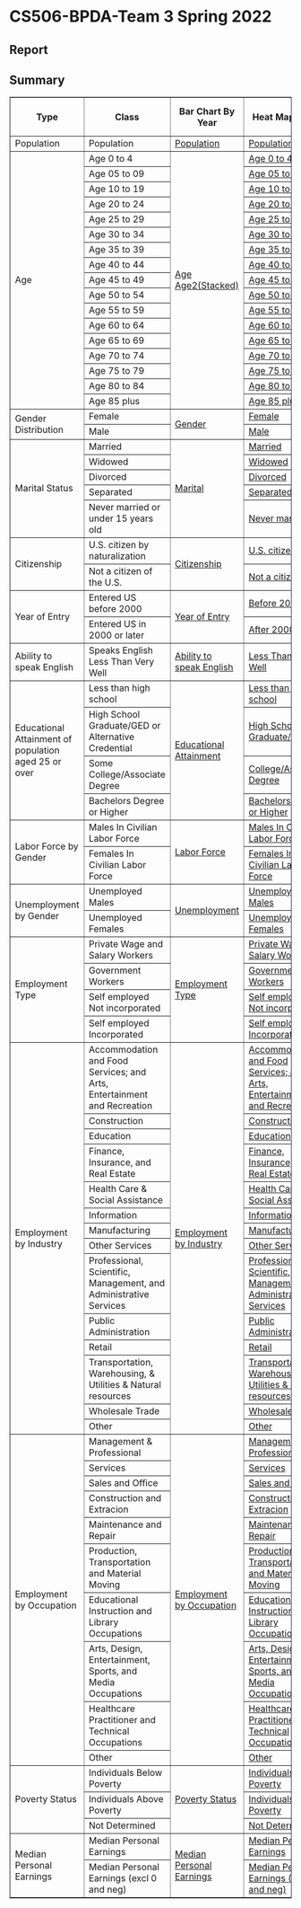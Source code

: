 # CS506-BPDA-Team 3 Spring 2022

## Report


## Summary
<table  border="1"  > <tbody>
    <tr>
    <th>Type</th>
    <th>Class</th>
    <th>Bar Chart By Year</th>
    <th>Heat Map Chart</th>
    <th>Char By State</th>
    </tr>
    <tr>
    <td>Population</td>
    <td>Population</td>
    <td><a href="../Team 3 Code/year/population.html">Population</a></td>
    <td><a href="../Team 3 Code/map/population_population.html">Population</a></td>
    <td>&nbsp;</td>
    </tr>
    <tr>
    <td  rowspan="17">Age</td>
    <td>Age 0 to 4</td>
    <td  rowspan="17"><a href="../Team 3 Code/year/age.html">Age</a>
        <a href="../Team 3 Code/year/age2.html">Age2(Stacked)</a></td>
    <td><a href="../Team 3 Code/map/age_age_0_to_4.html">Age 0 to 4</a></td>
    <td>&nbsp;</td>
    </tr>
    <tr>
    <td>Age 05 to 09</td>
    <td><a href="../Team 3 Code/map/age_age_05_to_09.html">Age 05 to 09</a></td>
    <td>&nbsp;</td>
    </tr>
    <tr>
    <td>Age 10 to 19</td>
    <td><a href="../Team 3 Code/map/age_age_10_to_19.html">Age 10 to 19</a></td>
    <td>&nbsp;</td>
    </tr>
    <tr>
    <td>Age 20 to 24</td>
    <td><a href="../Team 3 Code/map/age_age_20_to_24.html">Age 20 to 24</a></td>
    <td>&nbsp;</td>
    </tr>
    <tr>
    <td>Age 25 to 29</td>
    <td><a href="../Team 3 Code/map/age_age_25_to_29.html">Age 25 to 29</a></td>
    <td>&nbsp;</td>
    </tr>
    <tr>
    <td>Age 30 to 34</td>
    <td><a href="../Team 3 Code/map/age_age_30_to_34.html">Age 30 to 34</a></td>
    <td>&nbsp;</td>
    </tr>
    <tr>
    <td>Age 35 to 39</td>
    <td><a href="../Team 3 Code/map/age_age_35_to_39.html">Age 35 to 39</a></td>
    <td>&nbsp;</td>
    </tr>
    <tr>
    <td>Age 40 to 44</td>
    <td><a href="../Team 3 Code/map/age_age_40_to_44.html">Age 40 to 44</a></td>
    <td>&nbsp;</td>
    </tr>
    <tr>
    <td>Age 45 to 49</td>
    <td><a href="../Team 3 Code/map/age_age_45_to_49.html">Age 45 to 49</a></td>
    <td>&nbsp;</td>
    </tr>
    <tr>
    <td>Age 50 to 54</td>
    <td><a href="../Team 3 Code/map/age_age_50_to_54.html">Age 50 to 54</a></td>
    <td>&nbsp;</td>
    </tr>
    <tr>
    <td>Age 55 to 59</td>
    <td><a href="../Team 3 Code/map/age_age_05_to_09.html">Age 55 to 59</a></td>
    <td>&nbsp;</td>
    </tr>
    <tr>
    <td>Age 60 to 64</td>
    <td><a href="../Team 3 Code/map/age_age_05_to_09.html">Age 60 to 64</a></td>
    <td>&nbsp;</td>
    </tr>
    <tr>
    <td>Age 65 to 69</td>
    <td><a href="../Team 3 Code/map/age_age_65_to_69.html">Age 65 to 69</a></td>
    <td>&nbsp;</td>
    </tr>
    <tr>
    <td>Age 70 to 74</td>
    <td><a href="../Team 3 Code/map/age_age_70_to_74.html">Age 70 to 74</a></td>
    <td>&nbsp;</td>
    </tr>
    <tr>
    <td>Age 75 to 79</td>
    <td><a href="../Team 3 Code/map/age_age_75_to_79.html">Age 75 to 79</a></td>
    <td>&nbsp;</td>
    </tr>
    <tr>
    <td>Age 80 to 84</td>
    <td><a href="../Team 3 Code/map/age_age_80_to_84.html">Age 80 to 84</a></td>
    <td>&nbsp;</td>
    </tr>
    <tr>
    <td>Age 85 plus</td>
    <td><a href="../Team 3 Code/map/age_age_85_plus.html">Age 85 plus</a></td>
    <td>&nbsp;</td>
    </tr>
    <tr>
    <td  rowspan="2" >Gender Distribution</td>
    <td>Female</td>
    <td  rowspan="2" ><a href="../Team 3 Code/year/gender.html">Gender</a></td>
    <td><a href="../Team 3 Code/map/gender_distribution_female.html">Female</a></td>
    <td>&nbsp;</td>
    </tr>
    <tr>
    <td>Male</td>
    <td><a href="../Team 3 Code/map/gender_distribution_male.html">Male</a></td>
    <td>&nbsp;</td>
    </tr>
    <tr>
    <td  rowspan="5" >Marital Status</td>
    <td>Married</td>
    <td  rowspan="5" ><a href="../Team 3 Code/year/marital.html">Marital</a></td>
    <td><a href="../Team 3 Code/map/marital_status_married.html">Married</a></td>
    <td>&nbsp;</td>
    </tr>
    <tr>
    <td>Widowed</td>
    <td><a href="../Team 3 Code/map/marital_status_widowed.html">Widowed</a></td>
    <td>&nbsp;</td>
    </tr>
    <tr>
    <td>Divorced</td>
    <td><a href="../Team 3 Code/map/marital_status_divorced.html">Divorced</a></td>
    <td>&nbsp;</td>
    </tr>
    <tr>
    <td>Separated</td>
    <td><a href="../Team 3 Code/map/marital_status_separated.html">Separated</a></td>
    <td>&nbsp;</td>
    </tr>
    <tr>
    <td>Never married or under 15 years old</td>
    <td><a href="../Team 3 Code/map/marital_status_never_married_or_under_15_years_old.html">Never married</a></td>
    <td>&nbsp;</td>
    </tr>
    <tr>
    <td  rowspan="2" >Citizenship</td>
    <td>U.S. citizen by naturalization</td>
    <td  rowspan="2" ><a href="../Team 3 Code/year/citizenship.html">Citizenship</a></td>
    <td><a href="../Team 3 Code/map/citizenship_u.s._citizen_by_naturalization.html">U.S. citizen</a></td>
    <td>&nbsp;</td>
    </tr>
    <tr>
    <td>Not a citizen of the U.S.</td>
    <td><a href="../Team 3 Code/map/citizenship_not_a_citizen_of_the_u.s..html">Not a citizen</a></td>
    <td>&nbsp;</td>
    </tr>
    <tr>
    <td  rowspan="2" >Year of Entry</td>
    <td>Entered US before 2000</td>
    <td  rowspan="2" ><a href="../Team 3 Code/year/year_of_entry.html">Year of Entry</a></td>
    <td><a href="../Team 3 Code/map/year_of_entry_entered_us_before_2000.html">Before 2000</a></td>
    <td>&nbsp;</td>
    </tr>
    <tr>
    <td>Entered US in 2000 or later</td>
    <td><a href="../Team 3 Code/map/year_of_entry_entered_us_in_2000_or_later.html">After 2000</a></td>
    <td>&nbsp;</td>
    </tr>
    <tr>
    <td>Ability to speak English</td>
    <td>Speaks English Less Than Very Well</td>
    <td><a href="../Team 3 Code/year/Ability_to_speak_English.html">Ability to speak English</a></td>
    <td><a href="../Team 3 Code/map/ability_to_speak_english_speaks_english_less_than_very_well.html">Less Than Very Well</a></td>
    <td>&nbsp;</td>
    </tr>
    <tr>
    <td  rowspan="4" >Educational Attainment of population aged 25 or over</td>
    <td>Less than high school</td>
    <td  rowspan="4" ><a href="../Team 3 Code/year/Educational_above_25.html">Educational Attainment</a></td>
    <td><a href="../Team 3 Code/map/educational_attainment_of_population_aged_25_or_over_less_than_high_school.html">Less than high school</a></td>
    <td>&nbsp;</td>
    </tr>
    <tr>
    <td>High School Graduate/GED or Alternative Credential</td>
    <td><a href="../Team 3 Code/map/educational_attainment_of_population_aged_25_or_over_high_school_graduate-ged_or_alternative_credential.html">High School Graduate/GED</a></td>
    <td>&nbsp;</td>
    </tr>
    <tr>
    <td>Some College/Associate Degree</td>
    <td><a href="../Team 3 Code/map/educational_attainment_of_population_aged_25_or_over_some_college-associate_degree.html">College/Associate Degree</a></td>
    <td>&nbsp;</td>
    </tr>
    <tr>
    <td>Bachelors Degree or Higher</td>
    <td><a href="../Team 3 Code/map/educational_attainment_of_population_aged_25_or_over_bachelors_degree_or_higher.html">Bachelors Degree or Higher</a></td>
    <td>&nbsp;</td>
    </tr>
    <tr>
    <td  rowspan="2" >Labor Force by Gender</td>
    <td>Males In Civilian Labor Force</td>
    <td  rowspan="2" ><a href="../Team 3 Code/year/labor_force_by_gender.html">Labor Force</a></td>
    <td><a href="../Team 3 Code/map/labor_force_by_gender_males_in_civilian_labor_force.html">Males In Civilian Labor Force</a></td>
    <td>&nbsp;</td>
    </tr>
    <tr>
    <td>Females In Civilian Labor Force</td>
    <td><a href="../Team 3 Code/map/labor_force_by_gender_females_in_civilian_labor_force.html">Females In Civilian Labor Force</a></td>
    <td>&nbsp;</td>
    </tr>
    <tr>
    <td  rowspan="2" >Unemployment by Gender</td>
    <td>Unemployed Males</td>
    <td  rowspan="2" ><a href="../Team 3 Code/year/Unemployment_by_Gender.html">Unemployment</a></td>
    <td><a href="../Team 3 Code/map/unemployment_by_gender_unemployed_males.html">Unemployed Males</a></td>
    <td>&nbsp;</td>
    </tr>
    <tr>
    <td>Unemployed Females</td>
    <td><a href="../Team 3 Code/map/unemployment_by_gender_unemployed_females.html">Unemployed Females</a></td>
    <td>&nbsp;</td>
    </tr>
    <tr>
    <td  rowspan="4" >Employment Type</td>
    <td>Private Wage and Salary Workers</td>
    <td  rowspan="4" ><a href="../Team 3 Code/year/Employment_Type.html">Employment Type</a></td>
    <td><a href="../Team 3 Code/map/employment_type_private_wage_and_salary_workers.html">Private Wage and Salary Workers</a></td>
    <td>&nbsp;</td>
    </tr>
    <tr>
    <td>Government Workers</td>
    <td><a href="../Team 3 Code/map/employment_type_government_workers.html">Government Workers</a></td>
    <td>&nbsp;</td>
    </tr>
    <tr>
    <td>Self employed Not incorporated</td>
    <td><a href="../Team 3 Code/map/employment_type_self_employed_not_incorporated.html">Self employed Not incorporated</a></td>
    <td>&nbsp;</td>
    </tr>
    <tr>
    <td>Self employed Incorporated</td>
    <td><a href="../Team 3 Code/map/employment_type_self_employed_incorporated.html">Self employed Incorporated</a></td>
    <td>&nbsp;</td>
    </tr>
    <tr>
    <td  rowspan="14" >Employment by Industry</td>
    <td>Accommodation and Food Services; and Arts, Entertainment and Recreation</td>
    <td  rowspan="14" ><a href="../Team 3 Code/year/Employment_by_Industry.html">Employment by Industry</a></td>
    <td><a href="../Team 3 Code/map/employment_by_industry_accommodation_and_food_services;_and_arts,_entertainment_and_recreation.html">Accommodation and Food Services; and Arts, Entertainment and Recreation</a></td>
    <td>&nbsp;</td>
    </tr>
    <tr>
    <td>Construction</td>
    <td><a href="../Team 3 Code/map/employment_by_industry_construction.html">Construction</a></td>
    <td>&nbsp;</td>
    </tr>
    <tr>
    <td>Education</td>
    <td><a href="../Team 3 Code/map/employment_by_industry_education.html">Education</a></td>
    <td>&nbsp;</td>
    </tr>
    <tr>
    <td>Finance, Insurance, and Real Estate</td>
    <td><a href="../Team 3 Code/map/employment_by_industry_finance,_insurance,_and_real_estate.html">Finance, Insurance, and Real Estate</a></td>
    <td>&nbsp;</td>
    </tr>
    <tr>
    <td>Health Care &amp; Social Assistance</td>
    <td><a href="../Team 3 Code/map/employment_by_industry_health_care_&_social_assistance.html">Health Care &amp; Social Assistance</a></td>
    <td>&nbsp;</td>
    </tr>
    <tr>
    <td>Information</td>
    <td><a href="../Team 3 Code/map/employment_by_industry_information.html">Information</a></td>
    <td>&nbsp;</td>
    </tr>
    <tr>
    <td>Manufacturing</td>
    <td><a href="../Team 3 Code/map/employment_by_industry_manufacturing.html">Manufacturing</a></td>
    <td>&nbsp;</td>
    </tr>
    <tr>
    <td>Other Services</td>
    <td><a href="../Team 3 Code/map/employment_by_industry_other_services.html">Other Services</a></td>
    <td>&nbsp;</td>
    </tr>
    <tr>
    <td>Professional, Scientific, Management, and Administrative Services</td>
    <td><a href="../Team 3 Code/map/employment_by_industry_professional,_scientific,_management,_and_administrative_services.html">Professional, Scientific, Management, and Administrative Services</a></td>
    <td>&nbsp;</td>
    </tr>
    <tr>
    <td>Public Administration</td>
    <td><a href="../Team 3 Code/map/employment_by_industry_public_administration.html">Public Administration</a></td>
    <td>&nbsp;</td>
    </tr>
    <tr>
    <td>Retail</td>
    <td><a href="../Team 3 Code/map/employment_by_industry_retail.html">Retail</a></td>
    <td>&nbsp;</td>
    </tr>
    <tr>
    <td>Transportation, Warehousing, &amp; Utilities &amp; Natural resources</td>
    <td><a href="../Team 3 Code/map/employment_by_industry_transportation,_warehousing,_&_utilities_&_natural_resources.html">Transportation, Warehousing, &amp; Utilities &amp; Natural resources</a></td>
    <td>&nbsp;</td>
    </tr>
    <tr>
    <td>Wholesale Trade</td>
    <td><a href="../Team 3 Code/map/employment_by_industry_wholesale_trade.html">Wholesale Trade</a></td>
    <td>&nbsp;</td>
    </tr>
    <tr>
    <td>Other</td>
    <td><a href="../Team 3 Code/map/employment_by_industry_other.html">Other</a></td>
    <td>&nbsp;</td>
    </tr>
    <tr>
    <td  rowspan="10" >Employment by Occupation</td>
    <td>Management &amp; Professional</td>
    <td  rowspan="10" ><a href="../Team 3 Code/year/Employment_by_Occupation.html">Employment by Occupation</a></td>
    <td><a href="../Team 3 Code/map/employment_by_occupation_management_&_professional.html">Management &amp; Professional</a></td>
    <td>&nbsp;</td>
    </tr>
    <tr>
    <td>Services</td>
    <td><a href="../Team 3 Code/map/employment_by_occupation_services.html">Services</a></td>
    <td>&nbsp;</td>
    </tr>
    <tr>
    <td>Sales and Office</td>
    <td><a href="../Team 3 Code/map/employment_by_occupation_sales_and_office.html">Sales and Office</a></td>
    <td>&nbsp;</td>
    </tr>
    <tr>
    <td>Construction and Extracion</td>
    <td><a href="../Team 3 Code/map/employment_by_occupation_construction_and_extracion.html">Construction and Extracion</a></td>
    <td>&nbsp;</td>
    </tr>
    <tr>
    <td>Maintenance and Repair</td>
    <td><a href="../Team 3 Code/map/employment_by_occupation_maintenance_and_repair.html">Maintenance and Repair</a></td>
    <td>&nbsp;</td>
    </tr>
    <tr>
    <td>Production, Transportation and Material Moving</td>
    <td><a href="../Team 3 Code/map/employment_by_occupation_production,_transportation_and_material_moving.html">Production, Transportation and Material Moving</a></td>
    <td>&nbsp;</td>
    </tr>
    <tr>
    <td>Educational Instruction and Library Occupations</td>
    <td><a href="../Team 3 Code/map/employment_by_occupation_educational_instruction_and_library_occupations.html">Educational Instruction and Library Occupations</a></td>
    <td>&nbsp;</td>
    </tr>
    <tr>
    <td>Arts, Design, Entertainment, Sports, and Media Occupations</td>
    <td><a href="../Team 3 Code/map/employment_by_occupation_arts,_design,_entertainment,_sports,_and_media_occupations.html">Arts, Design, Entertainment, Sports, and Media Occupations</a></td>
    <td>&nbsp;</td>
    </tr>
    <tr>
    <td>Healthcare Practitioner and Technical Occupations</td>
    <td><a href="../Team 3 Code/map/employment_by_occupation_healthcare_practitioner_and_technical_occupations.html">Healthcare Practitioner and Technical Occupations</a></td>
    <td>&nbsp;</td>
    </tr>
    <tr>
    <td>Other</td>
    <td><a href="../Team 3 Code/map/employment_by_occupation_other.html">Other</a></td>
    <td>&nbsp;</td>
    </tr>
    <tr>
    <td  rowspan="3" >Poverty Status</td>
    <td>Individuals Below Poverty</td>
    <td  rowspan="3" ><a href="../Team 3 Code/year/Poverty_Status.html">Poverty Status</a></td>
    <td><a href="../Team 3 Code/map/poverty_status_individuals_below_poverty.html">Individuals Below Poverty</a></td>
    <td>&nbsp;</td>
    </tr>
    <tr>
    <td>Individuals Above Poverty</td>
    <td><a href="../Team 3 Code/map/poverty_status_individuals_above_poverty.html">Individuals Above Poverty</a></td>
    <td>&nbsp;</td>
    </tr>
    <tr>
    <td>Not Determined</td>
    <td><a href="../Team 3 Code/map/poverty_status_not_determined.html">Not Determined</a></td>
    <td>&nbsp;</td>
    </tr>
    <tr>
    <td  rowspan="2" >Median Personal Earnings</td>
    <td>Median Personal Earnings</td>
    <td  rowspan="2" ><a href="../Team 3 Code/year/Median_Personal_Earnings.html">Median Personal Earnings</a></td>
    <td><a href="../Team 3 Code/map/median_personal_earnings_median_personal_earnings.html">Median Personal Earnings</a></td>
    <td>&nbsp;</td>
    </tr>
    <tr>
    <td>Median Personal Earnings (excl 0 and neg)</td>
    <td><a href="../Team 3 Code/map/median_personal_earnings_median_personal_earnings_(excl_0_and_neg).html">Median Personal Earnings (excl 0 and neg)</a></td>
    <td>&nbsp;</td>
    </tr>
    </tbody> </table>